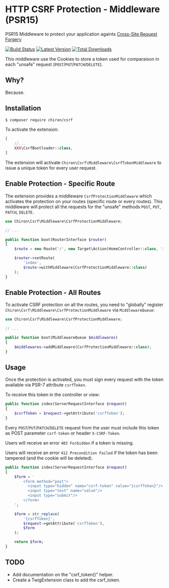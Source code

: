 # HTTP CSRF Protection - Middleware (PSR15)

PSR15 Middleware to protect your application againts [Cross-Site Request Forgery](https://cheatsheetseries.owasp.org/cheatsheets/Cross-Site_Request_Forgery_Prevention_Cheat_Sheet.html)

[![Build Status](https://img.shields.io/travis/ncou/csrf/master.svg?style=flat-square)](https://travis-ci.org/ncou/csrf)
[![Latest Version](https://img.shields.io/github/release/ncou/csrf.svg?style=flat-square)](https://packagist.org/packages/chiron/csrf)
[![Total Downloads](https://img.shields.io/packagist/dt/chiron/csrf.svg?style=flat-square)](https://packagist.org/packages/chiron/csrf)

This middleware use the Cookies to store a token used for comparaison in each "unsafe" request (`POST`/`PUT`/`PATCH`/`DELETE`).

## Why?

Because.

## Installation

```bash
$ composer require chiron/csrf
```

To activate the extension:

```php
[
    //...
    XXX\CsrfBootloader::class,
]
```

The extension will activate `Chiron\Csrf\Middleware\CsrfTokenMiddleware` to issue a unique token for every user request.

## Enable Protection - Specific Route

The extension provides a middleware `CsrfProtectionMiddleware` which activates the protection on your routes (specific route or every routes). 
This middleware will protect all the requests for the "unsafe" methods `POST`, `PUT`, `PATCH`, `DELETE`.

```php
use Chiron\Csrf\Middleware\CsrfProtectionMiddleware;

// ...

public function boot(RouterInterface $router)
{
    $route = new Route('/', new Target\Action(HomeController::class, 'index'));

    $router->setRoute(
        'index',
        $route->withMiddleware(CsrfProtectionMiddleware::class)
    );
}
```

## Enable Protection - All Routes

To activate CSRF protection on all the routes, you need to "globally" register `Chiron\Csrf\Middleware\CsrfProtectionMiddleware` via `MiddlewareQueue`:

```php
use Chiron\Csrf\Middleware\CsrfProtectionMiddleware;

// ...

public function boot(MiddlewareQueue $middlewares)
{
    $middlewares->addMiddleware(CsrfProtectionMiddleware::class);
}
```

## Usage

Once the protection is activated, you must sign every request with the token available via PSR-7 attribute `csrfToken`.

To receive this token in the controller or view:

```php
public function index(ServerRequestInterface $request)
{
    $csrfToken = $request->getAttribute('csrfToken');
}
``` 

Every `POST`/`PUT`/`PATCH`/`DELETE` request from the user must include this token as POST parameter `csrf-token` or header `X-CSRF-Token`.

Users will receive an error `403 Forbidden` if a token is missing.

Users will receive an error `412 Precondition Failed` if the token has been tampered (and the cookie will be deleted).

```php
public function index(ServerRequestInterface $request)
{
    $form = '
        <form method="post">
          <input type="hidden" name="csrf-token" value="{csrfToken}"/>
          <input type="text" name="value"/>
          <input type="submit"/>
        </form>
    ';

    $form = str_replace(
        '{csrfToken}',
        $request->getAttribute('csrfToken'),
        $form
    );

    return $form;
}
```

## TODO
- Add documentation on the "csrf_token()" helper.
- Create a TwigExtension class to add the csrf_token.
